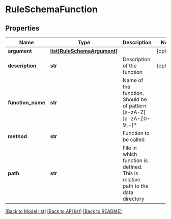 # RuleSchemaFunction

## Properties
Name | Type | Description | Notes
------------ | ------------- | ------------- | -------------
**argument** | [**list[RuleSchemaArgument]**](RuleSchemaArgument.md) |  | [optional] 
**description** | **str** | Description of the function | [optional] 
**function_name** | **str** | Name of the function. Should be of pattern [a-zA-Z][a-zA-Z0-9_-]* | 
**method** | **str** | Function to be called | 
**path** | **str** | File in which function is defined. This is relative path to the data directory | 

[[Back to Model list]](../README.md#documentation-for-models) [[Back to API list]](../README.md#documentation-for-api-endpoints) [[Back to README]](../README.md)


